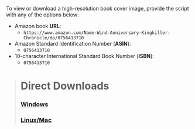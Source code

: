To view or download a high-resolution book cover image, provide the script with any of the options below:

- Amazon book **URL**: 
  - ```https://www.amazon.com/Name-Wind-Anniversary-Kingkiller-Chronicle/dp/0756413710```
- Amazon Standard Identification Number (**ASIN**): 
  - ```0756413710```
- 10-character International Standard Book Number (**ISBN**): 
  - ```0756413710```

> # Direct Downloads
> ### [Windows](https://github.com/drewmarsh/amazon-book-cover-grabber/releases/download/v1.0.1/amazon_book_cover_grabber.ps1) <br>
> ### [Linux/Mac](https://github.com/drewmarsh/amazon-book-cover-grabber/releases/download/v1.0.1/amazon_book_cover_grabber.ps1)
